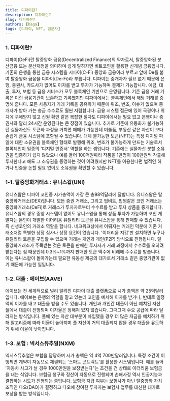 ```yaml
---
title: 디파이란?
description: 디파이란?
slug: 디파이란?
authors: [haga]
tags: [디파이, NFT, 입문자]
---
```


### 1. 디파이란?

디파이(DeFi)란 탈중앙화 금융(Decentralized Finance)의 약자로서, 탈중앙화된 분산금융 또는 분산재정을 의미하며 쉽게 말하자면 비트코인을 활용한 신개념 금융입니다.
기존의 은행을 통한 금융 시스템을 시파이(C-Fi) 중앙화 금융이라 부르고 앞에 De를 붙여 탈중앙화 금융을 디파이(De-Fi)라 부릅니다.
디파이는 중개자가 필요 없기 때문에 은행, 증권사, 카드사가 없어도 이자를 받고 투자가 가능하며 결제가 가능합니다. 예금, 대출, 투자, 보험 등 금융 서비스가 모두 블록체인 기반으로 운영됩니다.
기존 금융 거래 기록은 이런 금융기관이 보존하고 기록했지만 디파이에서는 블록체인에서 해당 거래를 증명해 줍니다. 
모든 사용자가 거래 기록을 공유하기 때문에 위조, 변조, 이슈가 없으며 중개자가 받아 가는 송금 수수료도 훨씬 저렴합니다.
금융 시스템 접근에 있어 국경이나 위치에 구애받지 않고 신원 확인 같은 복잡한 절차도 디파이에서는 필요 없고 은행이나 증권사와 달리 24시간 운영된다는 큰 장점이 있습니다.
추가로 기존에 유동화가 불가능하던 실물자산도 토큰화 과정을 거치면 매매가 가능한데 미술품, 부동산 같은 자산이 보다 손쉽게 금융 시스템에 포함될 수 있습니다.
대체 불가능한 토큰(NFT)는 특정 디지털 파일에 대한 소유권을 블록체인 형태로 발행해 위조, 변조가 불가능하게 만드는 기술로서 블록체인이 일종의 '디지털 인증서' 역할을 하는 셈입니다.
기존에는 실물자산 분할 소유권을 입증하기 쉽지 않았으나 예를 들어 100억원짜리 작품을 1만명이 100만원씩 각출해 투자한다고 해도 그 소유권을 증명하는 것이 어려웠지만 NFT를 이용한다면 법적인 허가나 인증을 논할 필요 없이도 소유권을 확인할 수 있습니다.

### 1-1. 탈중앙화거래소 : 유니스왑(UNI)

유니스왑은 디파이 코인중 시가총액이 가장 큰 총98억달러에 달합니다.
유니스왑은 탈중앙화거래소(DEX)입니다.
모든 증권 거래소, 그리고 업비트, 빕썸같은 코인 거래소는 중앙화거래소(CeFi)로 거래소가 투자자로부터 수수료를 받고 투자 상품을 중개합니다.
유니스왑의 경우 중앙 시스템이 없어도 유니스왑을 통해 상품 투자가 가능하며 코인 개발자는 본인이 개발한 이더리움 유틸리티 토큰을 유니스왑을 통해 판매할 수 있습니다. 즉 신생코인의 거래소 역할을 합니다.
네크워크상에서 이뤄지는 거래인 덕분에 기존 거래소처럼 특별한 상장 심사나 상장 요건이 없습니다.
'이더리움 지갑'만 설치하면 누구나 유틸리티 토큰을 구입할 수 있으며 거래는 개인과 개인(P2P) 방식으로 진행됩니다.
탈중앙화거래소가 주목받는 것은 토큰을 판매한 투자자가 거래 과정에서 수수료를 오히려 받는다는 점 때문인데 0.3%~1%까지 판매한 토큰 액수에 비례해 수수료를 받습니다. 이는 유니스왑이 돌아가는데 필요한 유동성 제공의 대가로서 거래소 같은 중앙기관이 없기 때문에 가능한 일입니다.

### 1-2. 대출 : 에이브(AAVE) 

에이브는 전 세계적으로 널리 알려진 디파이 대출 플랫폼으로 시가 총액은 약 25억달러입니다.
에이브는 은행의 역할을 맡고 있는데 코인을 예치해 이자를 받거나, 반대로 일정액의 이자를 내고 대출을 받을 수도 있습니다.
개인과 개인간 대출이 아닌 예치된 자산 풀에서 대출이 진행되며 이자율은 정해져 있지 않습니다. 그때그때 수요 공급에 따라 달라지는 방식입니다.
풀에 있는 자산 대부분이 차입됐을 경우 더 많은 자금을 예치하기 위해 알고리즘에 따라 이율이 높아지며 풀 자산이 거의 대출되지 않을 경우 대출을 유도하기 위해 이율이 낮아집니다.

### 1-3. 보험 : 넥서스뮤추얼(NXM)

넥서스뮤추얼은 보험을 담당하며 시가 총액은 약 4억 700만달러입니다.
특정 조건이 이행되면 계약이 자동으로 체결되는 '스마트 콘트랙트'를 활용한 시스템입니다.
예를 들어 '자동차 사고가 날 경우 1000만원을 보장받는다"는 조건을 건 상태로 이더리움 보험금을 내는 식입니다.
보험금 청구와 정산이 자동으로 진행되며 손해사정 역시 인공지능과 결합하는 시도가 진행되는 중입니다.
보험금 지급 여부는 보험사가 아닌 탈중앙화 자치 조직인 다오(DAO)가 결정하고 다오에 참여한 투자자는 보험사 업무를 대신한 대가로 보상을 받는 방식입니다.
